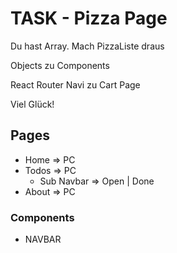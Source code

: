 # TASK - Pizza Page

Du hast Array. Mach PizzaListe draus

Objects zu Components

React Router Navi zu Cart Page

Viel Glück!

## Pages

- Home => PC
- Todos => PC
  - Sub Navbar => Open | Done
- About => PC

### Components

- NAVBAR



